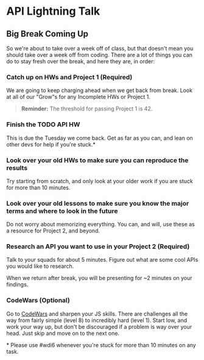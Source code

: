 # API Lightning Talk

## Big Break Coming Up

So we're about to take over a week off of class, but that doesn't mean you should take over a week off from coding.  There are a lot of things you can do to stay fresh over the break, and here they are, in order:

### Catch up on HWs and Project 1 (Required)

We are going to keep charging ahead when we get back from break.  Look at all of our "Grow"s for any Incomplete HWs or Project 1.

>**Reminder:** The threshold for passing Project 1 is 42.

### Finish the TODO API HW

This is due the Tuesday we come back.  Get as far as you can, and lean on other devs for help if you're stuck.\*

### Look over your old HWs to make sure you can reproduce the results

Try starting from scratch, and only look at your older work if you are stuck for more than 10 minutes.

### Look over your old lessons to make sure you know the major terms and where to look in the future

Do not worry about memorizing everything.  You can, and will, use these as a resource for Project 2, and beyond.

### Research an API you want to use in your Project 2 (Required)

Talk to your squads for about 5 minutes.  Figure out what are some cool APIs you would like to research.  

When we return after break, you will be presenting for ~2 minutes on your findings.

### CodeWars (Optional)

Go to [CodeWars](https://www.codewars.com) and sharpen your JS skills.  There are challenges all the way from fairly simple (level 8) to incredibly hard (level 1).  Start low, and work your way up, but don't be discouraged if a problem is way over your head.  Just skip and move on to the next one.

\* Please use #wdi6 whenever you're stuck for more than 10 minutes on any task.
